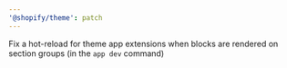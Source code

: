 ```yaml
---
'@shopify/theme': patch
---
```


Fix a hot-reload for theme app extensions when blocks are rendered on section groups (in the `app dev` command)
